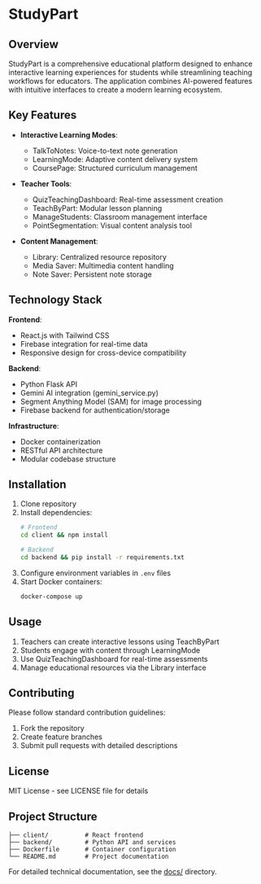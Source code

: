 # StudyPart

## Overview
StudyPart is a comprehensive educational platform designed to enhance interactive learning experiences for students while streamlining teaching workflows for educators. The application combines AI-powered features with intuitive interfaces to create a modern learning ecosystem.

## Key Features
- **Interactive Learning Modes**: 
  - TalkToNotes: Voice-to-text note generation
  - LearningMode: Adaptive content delivery system
  - CoursePage: Structured curriculum management

- **Teacher Tools**:
  - QuizTeachingDashboard: Real-time assessment creation
  - TeachByPart: Modular lesson planning
  - ManageStudents: Classroom management interface
  - PointSegmentation: Visual content analysis tool

- **Content Management**:
  - Library: Centralized resource repository
  - Media Saver: Multimedia content handling
  - Note Saver: Persistent note storage

## Technology Stack
**Frontend**: 
- React.js with Tailwind CSS
- Firebase integration for real-time data
- Responsive design for cross-device compatibility

**Backend**:
- Python Flask API
- Gemini AI integration (gemini_service.py)
- Segment Anything Model (SAM) for image processing
- Firebase backend for authentication/storage

**Infrastructure**:
- Docker containerization
- RESTful API architecture
- Modular codebase structure

## Installation
1. Clone repository
2. Install dependencies:
   ```bash
   # Frontend
   cd client && npm install

   # Backend
   cd backend && pip install -r requirements.txt
   ```
3. Configure environment variables in `.env` files
4. Start Docker containers:
   ```bash
   docker-compose up
   ```

## Usage
1. Teachers can create interactive lessons using TeachByPart
2. Students engage with content through LearningMode
3. Use QuizTeachingDashboard for real-time assessments
4. Manage educational resources via the Library interface

## Contributing
Please follow standard contribution guidelines:
1. Fork the repository
2. Create feature branches
3. Submit pull requests with detailed descriptions

## License
MIT License - see LICENSE file for details

## Project Structure
```
├── client/          # React frontend
├── backend/         # Python API and services
├── Dockerfile       # Container configuration
└── README.md        # Project documentation
```

For detailed technical documentation, see the [docs/](docs/) directory.
